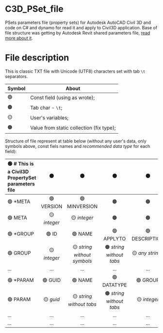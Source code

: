 # C3D_PSet_file
PSets parameters file (property sets) for Autodesk AutoCAD Civil 3D and code on C# and dynamo for read it and apply to Civil3D application. Base of file structure was getting by Autodesk Revit shared parameters file, [read more about it](https://knowledge.autodesk.com/support/revit/learn-explore/caas/CloudHelp/cloudhelp/2018/ENU/Revit-Model/files/GUID-E7D12B71-C50D-46D8-886B-8E0C2B285988-htm.html#:~:text=Shared%20parameter%20definitions%20are%20stored,in%20multiple%20families%20or%20projects.).

# File description
This is classic TXT file with Unicode (UTF8) characters set with tab ```\t``` separators. 

Symbol | About
--|--
🟢 | Const field (using as wrote);
🟤 | Tab char - ```\t```;
🟡 | User's variables;
🟠 | Value from static collection (fix type);

Structure of file represent at table below (without any user's data, only symbols above, const fiels names and *recommended data type* for each field):

🟢 \# This is a Civil3D PropertySet parameters file |🟤|🟤|🟤|🟤|🟤|🟤|🟤
:---|:---:|:---:|:---:|:---:|:---:|:---:|:---:
🟢 \*META|🟢 VERSION |🟢 MINVERSION|🟤|🟤|🟤|🟤|🟤
🟢 META|🟡 *integer*|🟡 *integer*|🟤|🟤|🟤|🟤|🟤
🟢 \*GROUP|🟢 ID|🟢 NAME|🟢 APPLYTO|🟢 DESCRIPTION|🟤|🟤|🟤
🟢 GROUP|🟡 *integer*|🟡 *string without symbols*|🟠 *string without tabs*|🟡 *any strings*|🟤|🟤|🟤
...|...|...|...|...|...|...|...|
🟢 \*PARAM|🟢 GUID|🟢 NAME|🟢 DATATYPE|🟢 GROUP|🟢 VISIABLE|🟢 DESCRIPTION|🟢 ORDER
🟢 PARAM|🟡 *guid*|🟡 *string without tabs*|🟠 *string without tabs*|🟡 *integer*|🟡 *boolean*|🟡 *any strings*|🟡 *integer*
...|...|...|...|...|...|...|...|
...|...|...|...|...|...|...|...|
